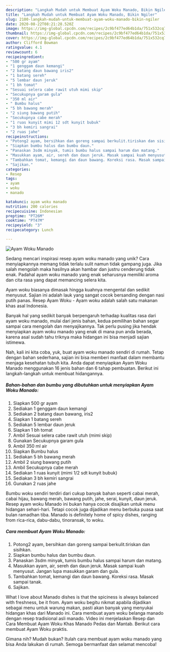```yaml
---
description: "Langkah Mudah untuk Membuat Ayam Woku Manado, Bikin Ngiler"
title: "Langkah Mudah untuk Membuat Ayam Woku Manado, Bikin Ngiler"
slug: 2100-langkah-mudah-untuk-membuat-ayam-woku-manado-bikin-ngiler
date: 2020-08-22T08:21:28.520Z
image: https://img-global.cpcdn.com/recipes/2c9bf477ed64b1da/751x532cq70/ayam-woku-manado-foto-resep-utama.jpg
thumbnail: https://img-global.cpcdn.com/recipes/2c9bf477ed64b1da/751x532cq70/ayam-woku-manado-foto-resep-utama.jpg
cover: https://img-global.cpcdn.com/recipes/2c9bf477ed64b1da/751x532cq70/ayam-woku-manado-foto-resep-utama.jpg
author: Clifford Bowman
ratingvalue: 4.1
reviewcount: 6
recipeingredient:
- "500 gr ayam"
- "1 genggam daun kemangi"
- "2 batang daun bawang iris2"
- "1 batang sereh"
- "5 lembar daun jeruk"
- "1 bh tomat"
- "Sesuai selera cabe rawit utuh mimi skip"
- "Secukupnya garam gula"
- "350 ml air"
- " Bumbu halus"
- "5 bh bawang merah"
- "2 siung bawang putih"
- "Secukupnya cabe merah"
- "1 ruas kunyit mimi 12 sdt kunyit bubuk"
- "3 bh kemiri sangrai"
- "2 ruas jahe"
recipeinstructions:
- "Potong2 ayam, bersihkan dan goreng sampai berkulit.tiriskan dan sisihkan."
- "Siapkan bumbu halus dan bumbu daun."
- "Panaskan 3sdm minyak, tumis bumbu halus sampai harum dan matang."
- "Masukkan ayam, air, sereh dan daun jeruk. Masak sampai kuah menyusut. Jangan lupa masukkan garam dan gula."
- "Tambahkan tomat, kemangi dan daun bawang. Koreksi rasa. Masak sampai tanak."
- "Sajikan."
categories:
- Resep
tags:
- ayam
- woku
- manado

katakunci: ayam woku manado 
nutrition: 200 calories
recipecuisine: Indonesian
preptime: "PT26M"
cooktime: "PT47M"
recipeyield: "3"
recipecategory: Lunch

---
```



![Ayam Woku Manado](https://img-global.cpcdn.com/recipes/2c9bf477ed64b1da/751x532cq70/ayam-woku-manado-foto-resep-utama.jpg)

Sedang mencari inspirasi resep ayam woku manado yang unik? Cara menyiapkannya memang tidak terlalu sulit namun tidak gampang juga. Jika salah mengolah maka hasilnya akan hambar dan justru cenderung tidak enak. Padahal ayam woku manado yang enak seharusnya memiliki aroma dan cita rasa yang dapat memancing selera kita.

Ayam woku biasanya dimasak hingga kuahnya mengental dan sedikit menyusut. Sajian ini adalah lauk yang sangat cocok bersanding dengan nasi putih panas. Resep Ayam Woku - Ayam woku adalah salah satu makanan khas asal Indonesia.

Banyak hal yang sedikit banyak berpengaruh terhadap kualitas rasa dari ayam woku manado, mulai dari jenis bahan, kedua pemilihan bahan segar sampai cara mengolah dan menyajikannya. Tak perlu pusing jika hendak menyiapkan ayam woku manado yang enak di mana pun anda berada, karena asal sudah tahu triknya maka hidangan ini bisa menjadi sajian istimewa.


Nah, kali ini kita coba, yuk, buat ayam woku manado sendiri di rumah. Tetap dengan bahan sederhana, sajian ini bisa memberi manfaat dalam membantu menjaga kesehatan tubuh kita. Anda dapat menyiapkan Ayam Woku Manado menggunakan 16 jenis bahan dan 6 tahap pembuatan. Berikut ini langkah-langkah untuk membuat hidangannya.

<!--inarticleads1-->

##### Bahan-bahan dan bumbu yang dibutuhkan untuk menyiapkan Ayam Woku Manado:

1. Siapkan 500 gr ayam
1. Sediakan 1 genggam daun kemangi
1. Sediakan 2 batang daun bawang, iris2
1. Siapkan 1 batang sereh
1. Sediakan 5 lembar daun jeruk
1. Siapkan 1 bh tomat
1. Ambil Sesuai selera cabe rawit utuh (mimi skip)
1. Gunakan Secukupnya garam gula
1. Ambil 350 ml air
1. Siapkan  Bumbu halus
1. Sediakan 5 bh bawang merah
1. Ambil 2 siung bawang putih
1. Ambil Secukupnya cabe merah
1. Sediakan 1 ruas kunyit (mimi 1/2 sdt kunyit bubuk)
1. Sediakan 3 bh kemiri sangrai
1. Gunakan 2 ruas jahe


Bumbu woku sendiri terdiri dari cukup banyak bahan seperti cabai merah, cabai hijau, bawang merah, bawang putih, jahe, serai, kunyit, daun jeruk. Resep ayam woku Manado ini bukan hanya cocok disajikan untuk menu hidangan sehari-hari. Tetapi cocok juga dijadikan menu berbuka puasa saat bulan ramadhan tiba. Manado is definitely home of spicy dishes, ranging from rica-rica, dabu-dabu, tinoransak, to woku. 

<!--inarticleads2-->

##### Cara membuat Ayam Woku Manado:

1. Potong2 ayam, bersihkan dan goreng sampai berkulit.tiriskan dan sisihkan.
1. Siapkan bumbu halus dan bumbu daun.
1. Panaskan 3sdm minyak, tumis bumbu halus sampai harum dan matang.
1. Masukkan ayam, air, sereh dan daun jeruk. Masak sampai kuah menyusut. Jangan lupa masukkan garam dan gula.
1. Tambahkan tomat, kemangi dan daun bawang. Koreksi rasa. Masak sampai tanak.
1. Sajikan.


What I love about Manado dishes is that the spiciness is always balanced with freshness, be it from. Ayam woku begitu nikmat apabila dijadikan sebagai menu untuk warung makan, pasti akan banyak yang menyukai hidangan khas dari Manado ini. Cara membuat ayam woku belanga manado dengan resep tradisional asli manado. Video ini menjelaskan Resep dan Cara Membuat Ayam Woku Khas Manado Pedas dan Mantab. Berikut cara membuat Ayam Woku praktis. 

Gimana nih? Mudah bukan? Itulah cara membuat ayam woku manado yang bisa Anda lakukan di rumah. Semoga bermanfaat dan selamat mencoba!
